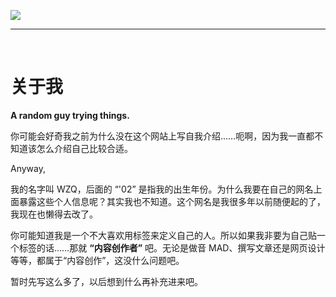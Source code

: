 ![](https://img.wzq02.top/others/aboutme_pic1.webp)

----

<br>

# 关于我

**A random guy trying things.**

你可能会好奇我之前为什么没在这个网站上写自我介绍……呃啊，因为我一直都不知道该怎么介绍自己比较合适。

Anyway,

我的名字叫 WZQ，后面的 “'02” 是指我的出生年份。为什么我要在自己的网名上面暴露这些个人信息呢？其实我也不知道。这个网名是我很多年以前随便起的了，我现在也懒得去改了。

你可能知道我是一个不大喜欢用标签来定义自己的人。所以如果我非要为自己贴一个标签的话……那就 **“内容创作者”** 吧。无论是做音 MAD、撰写文章还是网页设计等等，都属于“内容创作”，这没什么问题吧。

暂时先写这么多了，以后想到什么再补充进来吧。